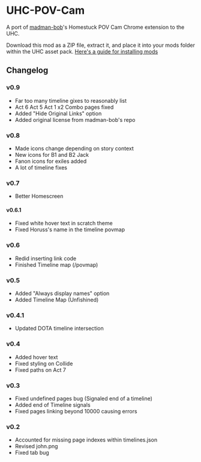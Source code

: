 # UHC-POV-Cam

A port of [madman-bob](https://github.com/madman-bob/Homestuck-POV-Cam)'s Homestuck POV Cam Chrome extension to the UHC.

Download this mod as a ZIP file, extract it, and place it into your mods folder within the UHC asset pack. [Here's a guide for installing mods](https://github.com/Bambosh/unofficial-homestuck-collection/blob/main/MODDING.md#installing-mods)

## Changelog

### v0.9
- Far too many timeline gixes to reasonably list
- Act 6 Act 5 Act 1 x2 Combo pages fixed
- Added "Hide Original Links" option
- Added original license from madman-bob's repo

### v0.8
- Made icons change depending on story context
- New icons for B1 and B2 Jack
- Fanon icons for exiles added
- A lot of timeline fixes

### v0.7
- Better Homescreen

#### v0.6.1
- Fixed white hover text in scratch theme
- Fixed Horuss's name in the timeline povmap

### v0.6
- Redid inserting link code
- Finished Timeline map (/povmap)

### v0.5
- Added "Always display names" option
- Added Timeline Map (Unfishined)

### v0.4.1
- Updated DOTA timeline intersection

### v0.4
- Added hover text
- Fixed styling on Collide
- Fixed paths on Act 7

### v0.3

- Fixed undefined pages bug (Signaled end of a timeline)
- Added end of Timeline signals
- Fixed pages linking beyond 10000 causing errors

### v0.2

- Accounted for missing page indexes within timelines.json
- Revised john.png
- Fixed tab bug
